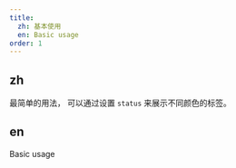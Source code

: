 ```yaml
---
title:
  zh: 基本使用
  en: Basic usage
order: 1
---
```


## zh

最简单的用法， 可以通过设置 `status` 来展示不同颜色的标签。

## en

Basic usage

